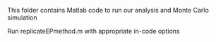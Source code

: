 This folder contains Matlab code to run our analysis and Monte Carlo simulation

Run replicateEPmethod.m with appropriate in-code options